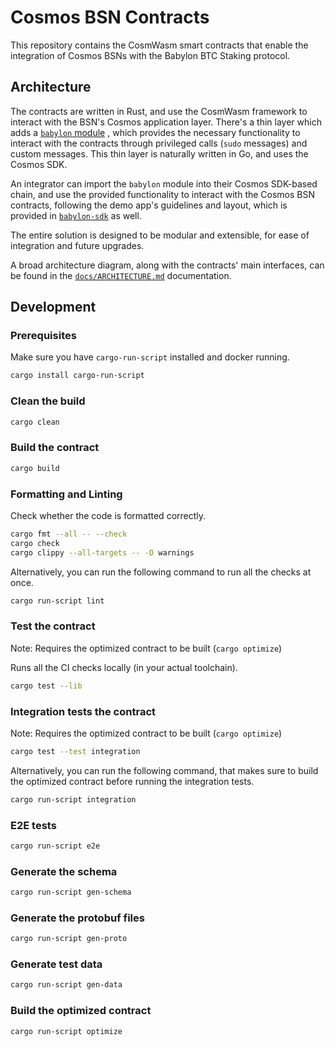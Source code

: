 # Cosmos BSN Contracts

This repository contains the CosmWasm smart contracts that enable
the integration of Cosmos BSNs with the Babylon BTC Staking protocol.

## Architecture

The contracts are written in Rust, and use the CosmWasm framework to interact
with the BSN's Cosmos application layer.
There's a thin layer which adds a [`babylon` module](https://github.com/babylonlabs-io/babylon-sdk/tree/main/x/babylon)
, which provides the necessary functionality to interact with the contracts
through privileged calls (`sudo` messages) and custom messages.
This thin layer is naturally written in Go, and uses the Cosmos SDK.

An integrator can import the `babylon` module into their Cosmos SDK-based chain,
and use the provided functionality to interact with the Cosmos BSN contracts,
following the demo app's guidelines and layout, which is provided in
[`babylon-sdk`](https://github.com/babylonlabs-io/babylon-sdk) as well.

The entire solution is designed to be modular and extensible, for ease of
integration and future upgrades.

A broad architecture diagram, along with the contracts' main interfaces, can be
found in the [`docs/ARCHITECTURE.md`](docs/ARCHITECTURE.md) documentation.

## Development

### Prerequisites

Make sure you have `cargo-run-script` installed and docker running.

```bash
cargo install cargo-run-script
```

### Clean the build

```bash
cargo clean
```

### Build the contract

```bash
cargo build
```

### Formatting and Linting

Check whether the code is formatted correctly.

```bash
cargo fmt --all -- --check
cargo check
cargo clippy --all-targets -- -D warnings
```

Alternatively, you can run the following command to run all the checks at once.

```bash
cargo run-script lint
```

### Test the contract

Note: Requires the optimized contract to be built (`cargo optimize`)

Runs all the CI checks locally (in your actual toolchain).

```bash
cargo test --lib
```

### Integration tests the contract

Note: Requires the optimized contract to be built (`cargo optimize`)

```bash
cargo test --test integration
```

Alternatively, you can run the following command, that makes sure to build the optimized contract before running
the integration tests.

```bash
cargo run-script integration
```

### E2E tests

```bash
cargo run-script e2e
```

### Generate the schema

```bash
cargo run-script gen-schema
```

### Generate the protobuf files

```bash
cargo run-script gen-proto
```

### Generate test data

```bash
cargo run-script gen-data
```

### Build the optimized contract

```bash
cargo run-script optimize
```
